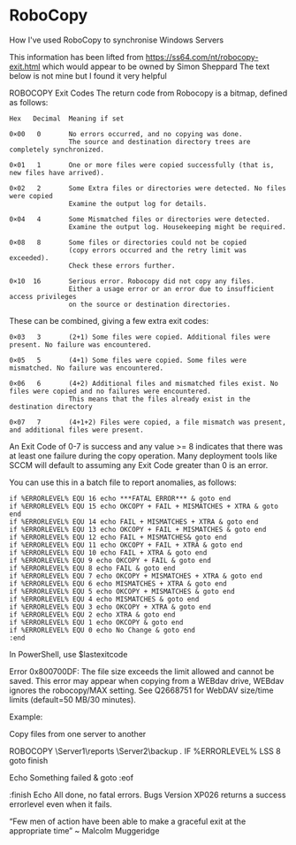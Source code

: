# RoboCopy
How I've used RoboCopy to synchronise Windows Servers


This information has been lifted from https://ss64.com/nt/robocopy-exit.html which would appear to be owned by Simon Sheppard
The text below is not mine but I found it very helpful

ROBOCOPY Exit Codes
The return code from Robocopy is a bitmap, defined as follows:

    Hex   Decimal  Meaning if set

    0×00   0       No errors occurred, and no copying was done.
                   The source and destination directory trees are completely synchronized. 

    0×01   1       One or more files were copied successfully (that is, new files have arrived).

    0×02   2       Some Extra files or directories were detected. No files were copied
                   Examine the output log for details. 

    0×04   4       Some Mismatched files or directories were detected.
                   Examine the output log. Housekeeping might be required.

    0×08   8       Some files or directories could not be copied
                   (copy errors occurred and the retry limit was exceeded).
                   Check these errors further.

    0×10  16       Serious error. Robocopy did not copy any files.
                   Either a usage error or an error due to insufficient access privileges
                   on the source or destination directories.
These can be combined, giving a few extra exit codes:

    0×03   3       (2+1) Some files were copied. Additional files were present. No failure was encountered.

    0×05   5       (4+1) Some files were copied. Some files were mismatched. No failure was encountered.

    0×06   6       (4+2) Additional files and mismatched files exist. No files were copied and no failures were encountered.
                   This means that the files already exist in the destination directory

    0×07   7       (4+1+2) Files were copied, a file mismatch was present, and additional files were present.
An Exit Code of 0-7 is success and any value >= 8 indicates that there was at least one failure during the copy operation.
Many deployment tools like SCCM will default to assuming any Exit Code greater than 0 is an error.

You can use this in a batch file to report anomalies, as follows:

    if %ERRORLEVEL% EQU 16 echo ***FATAL ERROR*** & goto end
    if %ERRORLEVEL% EQU 15 echo OKCOPY + FAIL + MISMATCHES + XTRA & goto end
    if %ERRORLEVEL% EQU 14 echo FAIL + MISMATCHES + XTRA & goto end
    if %ERRORLEVEL% EQU 13 echo OKCOPY + FAIL + MISMATCHES & goto end
    if %ERRORLEVEL% EQU 12 echo FAIL + MISMATCHES& goto end
    if %ERRORLEVEL% EQU 11 echo OKCOPY + FAIL + XTRA & goto end
    if %ERRORLEVEL% EQU 10 echo FAIL + XTRA & goto end
    if %ERRORLEVEL% EQU 9 echo OKCOPY + FAIL & goto end
    if %ERRORLEVEL% EQU 8 echo FAIL & goto end
    if %ERRORLEVEL% EQU 7 echo OKCOPY + MISMATCHES + XTRA & goto end
    if %ERRORLEVEL% EQU 6 echo MISMATCHES + XTRA & goto end
    if %ERRORLEVEL% EQU 5 echo OKCOPY + MISMATCHES & goto end
    if %ERRORLEVEL% EQU 4 echo MISMATCHES & goto end
    if %ERRORLEVEL% EQU 3 echo OKCOPY + XTRA & goto end
    if %ERRORLEVEL% EQU 2 echo XTRA & goto end
    if %ERRORLEVEL% EQU 1 echo OKCOPY & goto end
    if %ERRORLEVEL% EQU 0 echo No Change & goto end
    :end  
In PowerShell, use $lastexitcode

Error 0x800700DF: The file size exceeds the limit allowed and cannot be saved.
This error may appear when copying from a WEBdav drive, WEBdav ignores the robocopy/MAX setting.
See Q2668751 for WebDAV size/time limits (default=50 MB/30 minutes).

Example:

Copy files from one server to another

ROBOCOPY \\Server1\reports \\Server2\backup *.*
IF %ERRORLEVEL% LSS 8 goto finish

Echo Something failed & goto :eof

:finish
Echo All done, no fatal errors.
Bugs
Version XP026 returns a success errorlevel even when it fails.

“Few men of action have been able to make a graceful exit at the appropriate time” ~ Malcolm Muggeridge

